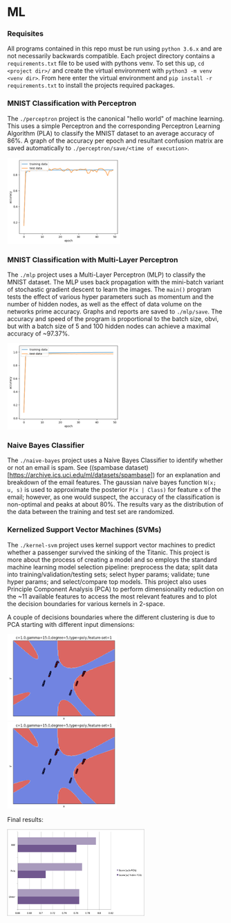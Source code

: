 # ML

### Requisites
All programs contained in this repo must be run using `python 3.6.x` and are not necessarily backwards compatible. Each project directory contains a `requirements.txt` file to be used with pythons venv. To set this up, `cd <project dir>/` and create the virtual environment with `python3 -m venv <venv dir>`. From here enter the virtual environment and `pip install -r requirements.txt` to install the projects required packages.

### MNIST Classification with Perceptron
The `./perceptron` project is the canonical "hello world" of machine learning. This uses a simple Perceptron and the corresponding Perceptron Learning Algorithm (PLA) to classify the MNIST dataset to an average accuracy of 86%. A graph of the accuracy per epoch and resultant confusion matrix are saved automatically to `./perceptron/save/<time of execution>`. 

<img src="https://github.com/andy-keene/ML/blob/master/assets/perceptron-high-eta.png" height="200">


### MNIST Classification with Multi-Layer Perceptron
The `./mlp` project uses a Multi-Layer Perceptron (MLP) to classify the MNIST dataset. The MLP uses back propagation with the mini-batch variant of stochastic gradient descent to learn the images. The `main()` program tests the effect of various hyper parameters such as momentum and the number of hidden nodes, as well as the effect of data volume on the networks prime accuracy. Graphs and reports are saved to `./mlp/save`. The accuracy and speed of the program is proportional to the batch size, obvi, but with a batch size of 5 and 100 hidden nodes can achieve a maximal accuracy of ~97.37%.

<img src="https://github.com/andy-keene/ML/blob/master/assets/mlp-low-batchsize.png" height="200">


### Naive Bayes Classifier
The `./naive-bayes` project uses a Naive Bayes Classifier to identify whether or not an email is spam. See  ((spambase dataset)[https://archive.ics.uci.edu/ml/datasets/spambase]) for an explanation and breakdown of the email features. The gaussian naive bayes function `N(x; u, s)` is used to approximate the posterior `P(x | Class)` for feature `x` of the email; however, as one would suspect, the accuracy of the classification is non-optimal and peaks at about 80%. The results vary as the distribution of the data between the training and test set are randomized.

### Kernelized Support Vector Machines (SVMs)
The `./kernel-svm` project uses kernel support vector machines to predict whether a passenger survived the sinking of the Titanic. 
This project is more about the process of creating a model and so employs the standard machine learning model selection pipeline: preprocess the data; split data into training/validation/testing sets; select hyper params; validate; tune hyper params; and select/compare top models.
This project also uses Principle Component Analysis (PCA) to perform dimensionality reduction on the ~11 available features to access the most relevant features and to plot the decision boundaries for various kernels in 2-space.

A couple of decisions boundaries where the different clustering is due to PCA starting with different input dimensions:

<img src="https://github.com/andy-keene/ML/blob/master/assets/lower-dim-example.png" height="200">  <img src="https://github.com/andy-keene/ML/blob/master/assets/lower-dim-example.png" height="200">


Final results:

<img src="https://github.com/andy-keene/ML/blob/master/assets/svm-scores.png" height="200">



